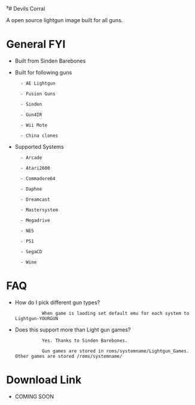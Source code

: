 ⁹# Devils Corral

A open source lightgun image built for all guns.

# General FYI

- Built from Sinden Barebones

- Built for following guns

        - AE Lightgun

        - Fusion Guns

        - Sinden
    
        - Gun4IR
    
        - Wii Mote
    
        - China clones
    
    
- Supported Systems
   
        - Arcade
    
        - Atari2600
    
        - Commadore64
    
        - Daphne

        - Dreamcast
    
        - Mastersystem
    
        - Megadrive
    
        - NES
    
        - PS1
    
        - SegaCD
    
        - Wine 
       
# FAQ

- How do I pick different gun types?
    
                When game is laoding set default emu for each system to Lightgun-YOURGUN
                
- Does this support more than Light gun games? 
            
                Yes. Thanks to Sinden Barebones. 
                
                Gun games are stored in roms/systemname/Lightgun_Games. Other games are stored /roms/systemname/
                
                
# Download Link

- COMING SOON 


                
            
            
           
